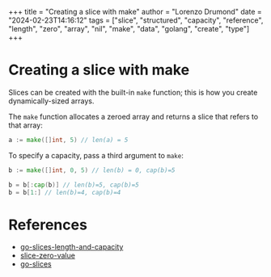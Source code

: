 +++
title = "Creating a slice with make"
author = "Lorenzo Drumond"
date = "2024-02-23T14:16:12"
tags = ["slice",  "structured",  "capacity",  "reference",  "length",  "zero",  "array",  "nil",  "make",  "data",  "golang",  "create",  "type"]
+++


# Creating a slice with make
Slices can be created with the built-in `make` function; this is how you create dynamically-sized arrays.

The `make` function allocates a zeroed array and returns a slice that refers to that array:
```go
a := make([]int, 5) // len(a) = 5
```

To specify a capacity, pass a third argument to `make`:
```go
b := make([]int, 0, 5) // len(b) = 0, cap(b)=5

b = b[:cap(b)] // len(b)=5, cap(b)=5
b = b[1:] // len(b)=4, cap(b)=4
```

# References
- [go-slices-length-and-capacity](/wiki/go-slices-length-and-capacity/)
- [slice-zero-value](/wiki/slice-zero-value/)
- [go-slices](/wiki/go-slices/)
